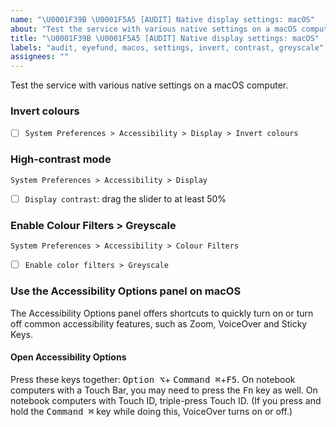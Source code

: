 ```yaml
---
name: "\U0001F39B \U0001F5A5 [AUDIT] Native display settings: macOS"
about: "Test the service with various native settings on a macOS computer."
title: "\U0001F39B \U0001F5A5 [AUDIT] Native display settings: macOS"
labels: "audit, eyefund, macos, settings, invert, contrast, greyscale"
assignees: ""
---
```

Test the service with various native settings on a macOS computer.

### Invert colours

- [ ] `System Preferences > Accessibility > Display > Invert colours`

### High-contrast mode

`System Preferences > Accessibility > Display`

- [ ] `Display contrast`: drag the slider to at least 50%

### Enable Colour Filters > Greyscale

`System Preferences > Accessibility > Colour Filters`

- [ ] `Enable color filters > Greyscale`

### Use the Accessibility Options panel on macOS

The Accessibility Options panel offers shortcuts to quickly turn on or turn off common accessibility features, such as Zoom, VoiceOver and Sticky Keys.

#### Open Accessibility Options

Press these keys together: <kbd>Option ⌥</kbd>+ <kbd>Command ⌘</kbd>+<kbd>F5</kbd>. On notebook computers with a Touch Bar, you may need to press the <kbd>Fn</kbd> key as well. On notebook computers with Touch ID, triple-press Touch ID. (If you press and hold the <kbd>Command ⌘</kbd> key while doing this, VoiceOver turns on or off.)
